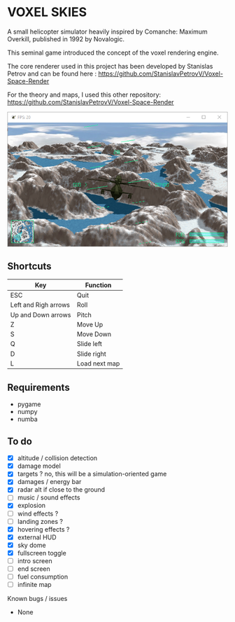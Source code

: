 # VOXEL SKIES

A small helicopter simulator heavily inspired by Comanche: Maximum Overkill, published in 1992 by Novalogic.

This seminal game introduced the concept of the voxel rendering engine. 

The core renderer used in this project has been developed by Stanislas Petrov and can be found here : https://github.com/StanislavPetrovV/Voxel-Space-Render

For the theory and maps, I used this other repository: https://github.com/StanislavPetrovV/Voxel-Space-Render

<img src="screenshot.png">

## Shortcuts

| Key | Function |
|-----|----------|
| ESC | Quit |
| Left and Righ arrows | Roll |
| Up and Down arrows | Pitch |
| Z | Move Up |
| S | Move Down |
| Q | Slide left |
| D | Slide right |
| L | Load next map |

## Requirements

* pygame
* numpy
* numba

## To do

* [x] altitude / collision detection
* [x] damage model
* [x] targets ? no, this will be a simulation-oriented game
* [x] damages / energy bar
* [x] radar alt if close to the ground
* [ ] music / sound effects
* [x] explosion
* [ ] wind effects ?
* [ ] landing zones ?
* [x] hovering effects ?
* [x] external HUD
* [x] sky dome
* [x] fullscreen toggle
* [ ] intro screen
* [ ] end screen
* [ ] fuel consumption
* [ ] infinite map

Known bugs / issues

* None
